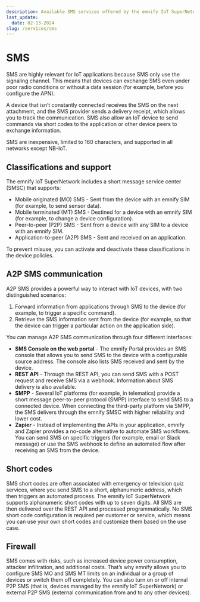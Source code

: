 ```yaml
---
description: Available SMS services offered by the emnify IoT SuperNetwork, including SMS MO, SMS MT, A2P, P2P, and more
last_update:
  date: 02-13-2024
slug: /services/sms
---
```


# SMS

SMS are highly relevant for IoT applications because SMS only use the signaling channel.
This means that devices can exchange SMS even under poor radio conditions or without a data session (for example, before you configure the APN).

A device that isn’t constantly connected receives the SMS on the next attachment, and the SMS provider sends a delivery receipt, which allows you to track the communication.
SMS also allow an IoT device to send commands via short codes to the application or other device peers to exchange information.

SMS are inexpensive, limited to 160 characters, and supported in all networks except NB-IoT.

## Classifications and support

The emnify IoT SuperNetwork includes a short message service center (SMSC) that supports:

- Mobile originated (MO) SMS - Sent from the device with an emnify SIM (for example, to send sensor data).
- Mobile terminated (MT) SMS - Destined for a device with an emnify SIM (for example, to change a device configuration).
- Peer-to-peer (P2P) SMS - Sent from a device with any SIM to a device with an emnify SIM.
- Application-to-peer (A2P) SMS - Sent and received on an application.

To prevent misuse, you can activate and deactivate these classifications in the device policies.

## A2P SMS communication

A2P SMS provides a powerful way to interact with IoT devices, with two distinguished scenarios:

1. Forward information from applications through SMS to the device (for example, to trigger a specific command).
1. Retrieve the SMS information sent from the device (for example, so that the device can trigger a particular action on the application side).

You can manage A2P SMS communication through four different interfaces:

- **SMS Console on the web portal** - The emnify Portal provides an SMS console that allows you to send SMS to the device with a configurable source address. The console also lists SMS received and sent by the device.
- **REST API** - Through the REST API, you can send SMS with a POST request and receive SMS via a webhook. Information about SMS delivery is also available.
- **SMPP** - Several IoT platforms (for example, in telematics) provide a short message peer-to-peer protocol (SMPP) interface to send SMS to a connected device. When connecting the third-party platform via SMPP, the SMS delivers through the emnify SMSC with higher reliability and lower cost.
- **Zapier** - Instead of implementing the APIs in your application, emnify and Zapier provides a no-code alternative to automate SMS workflows. You can send SMS on specific triggers (for example, email or Slack message) or use the SMS webhook to define an automated flow after receiving an SMS from the device.

## Short codes

SMS short codes are often associated with emergency or television quiz services, where you send SMS to a short, alphanumeric address, which then triggers an automated process.
The emnify IoT SuperNetwork supports alphanumeric short codes with up to seven digits.
All SMS are then delivered over the REST API and processed programmatically.
No SMS short code configuration is required per customer or service, which means you can use your own short codes and customize them based on the use case.

## Firewall

SMS comes with risks, such as increased device power consumption, attacker infiltration, and additional costs.
That’s why emnify allows you to configure SMS MO and SMS MT limits on an individual or a group of devices or switch them off completely.
You can also turn on or off internal P2P SMS (that is, devices managed by the emnify IoT SuperNetwork) or external P2P SMS (external communication from and to any other devices).

